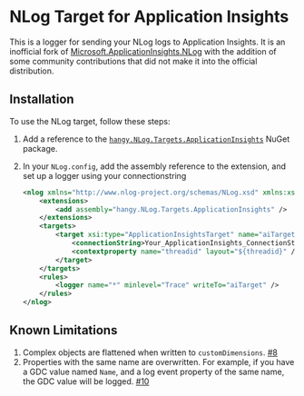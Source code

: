 # NLog Target for Application Insights

This is a logger for sending your NLog logs to Application Insights. It is an inofficial fork of [Microsoft.ApplicationInsights.NLog](https://github.com/microsoft/ApplicationInsights-dotnet/tree/c9d420224a06d27ee74fba4b41cad7460bd63bd0/LOGGING/src/NLogTarget) with the addition of some community contributions that did not make it into the official distribution.

## Installation

To use the NLog target, follow these steps:

1. Add a reference to the [`hangy.NLog.Targets.ApplicationInsights`](https://www.nuget.org/packages/hangy.NLog.Targets.ApplicationInsights) NuGet package.
2. In your `NLog.config`, add the assembly reference to the extension, and set up a logger using your connectionstring

   ```xml
   <nlog xmlns="http://www.nlog-project.org/schemas/NLog.xsd" xmlns:xsi="http://www.w3.org/2001/XMLSchema-instance">
       <extensions>
           <add assembly="hangy.NLog.Targets.ApplicationInsights" />
       </extensions>
       <targets>
           <target xsi:type="ApplicationInsightsTarget" name="aiTarget">
               <connectionString>Your_ApplicationInsights_ConnectionString</connectionString> <!-- Only required if not using ApplicationInsights.config -->
               <contextproperty name="threadid" layout="${threadid}" /> <!-- Can be repeated with more context -->
           </target>
       </targets>
       <rules>
           <logger name="*" minlevel="Trace" writeTo="aiTarget" />
       </rules>
   </nlog>
   ```

## Known Limitations

1. Complex objects are flattened when written to `customDimensions`. [#8](https://github.com/hangy/NLog.Targets.ApplicationInsights/issues/8)
1. Properties with the same name are overwritten. For example, if you have a GDC value named `Name`, and a log event property of the same name, the GDC value will be logged. [#10](https://github.com/hangy/NLog.Targets.ApplicationInsights/issues/10)
